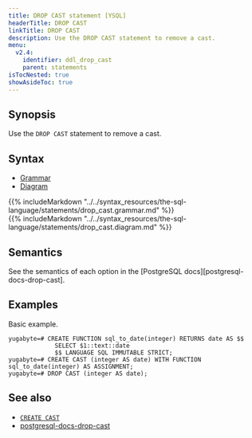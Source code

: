 ```yaml
---
title: DROP CAST statement [YSQL]
headerTitle: DROP CAST
linkTitle: DROP CAST
description: Use the DROP CAST statement to remove a cast.
menu:
  v2.4:
    identifier: ddl_drop_cast
    parent: statements
isTocNested: true
showAsideToc: true
---
```


## Synopsis

Use the `DROP CAST` statement to remove a cast.

## Syntax

<ul class="nav nav-tabs nav-tabs-yb">
  <li >
    <a href="#grammar" class="nav-link active" id="grammar-tab" data-toggle="tab" role="tab" aria-controls="grammar" aria-selected="true">
      <i class="fas fa-file-alt" aria-hidden="true"></i>
      Grammar
    </a>
  </li>
  <li>
    <a href="#diagram" class="nav-link" id="diagram-tab" data-toggle="tab" role="tab" aria-controls="diagram" aria-selected="false">
      <i class="fas fa-project-diagram" aria-hidden="true"></i>
      Diagram
    </a>
  </li>
</ul>

<div class="tab-content">
  <div id="grammar" class="tab-pane fade show active" role="tabpanel" aria-labelledby="grammar-tab">
  {{% includeMarkdown "../../syntax_resources/the-sql-language/statements/drop_cast.grammar.md" %}}
  </div>
  <div id="diagram" class="tab-pane fade" role="tabpanel" aria-labelledby="diagram-tab">
  {{% includeMarkdown "../../syntax_resources/the-sql-language/statements/drop_cast.diagram.md" %}}
  </div>
</div>

## Semantics

See the semantics of each option in the [PostgreSQL docs][postgresql-docs-drop-cast].

## Examples

Basic example.

```plpgsql
yugabyte=# CREATE FUNCTION sql_to_date(integer) RETURNS date AS $$
             SELECT $1::text::date
             $$ LANGUAGE SQL IMMUTABLE STRICT;
yugabyte=# CREATE CAST (integer AS date) WITH FUNCTION sql_to_date(integer) AS ASSIGNMENT;
yugabyte=# DROP CAST (integer AS date);
```

## See also

- [`CREATE CAST`](../ddl_create_cast)
- [postgresql-docs-drop-cast](https://www.postgresql.org/docs/current/sql-dropcast.html)
